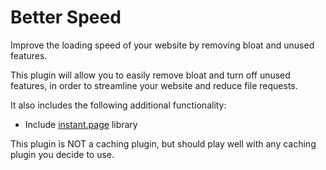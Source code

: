 # Better Speed
Improve the loading speed of your website by removing bloat and unused features.

This plugin will allow you to easily remove bloat and turn off unused features, in order to streamline your website and reduce file requests.

It also includes the following additional functionality:
- Include [instant.page](https://instant.page) library

This plugin is NOT a caching plugin, but should play well with any caching plugin you decide to use.
